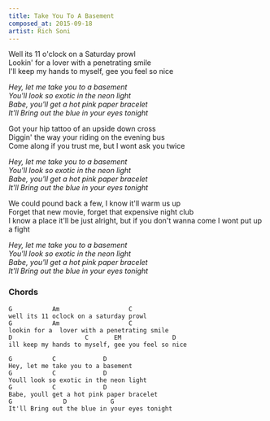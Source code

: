 ```yaml
---
title: Take You To A Basement
composed_at: 2015-09-18
artist: Rich Soni
---
```


Well its 11 o'clock on a Saturday prowl  
Lookin' for a  lover with a penetrating smile  
I'll keep my hands to myself, gee you feel so nice  

*Hey, let me take you to a basement*  
*You'll look so exotic in the neon light*  
*Babe, you'll get a hot pink paper bracelet*  
*It'll Bring out the blue in your eyes tonight*  

Got your hip tattoo of an upside down cross  
Diggin' the way your riding on the evening bus  
Come along if you trust me, but I wont ask you twice  

*Hey, let me take you to a basement*  
*You'll look so exotic in the neon light*  
*Babe, you'll get a hot pink paper bracelet*  
*It'll Bring out the blue in your eyes tonight*  

We could pound back a few, I know it'll warm us up  
Forget that new movie, forget that expensive night club  
I know a place it'll be just alright, but if you don't wanna come I wont put up a fight  

*Hey, let me take you to a basement*  
*You'll look so exotic in the neon light*  
*Babe, you'll get a hot pink paper bracelet*  
*It'll Bring out the blue in your eyes tonight*  

### Chords

```
G           Am                   C
well its 11 oclock on a saturday prowl
G           Am                   C
lookin for a  lover with a penetrating smile
D                    C       EM              D
ill keep my hands to myself, gee you feel so nice

G           C             D
Hey, let me take you to a basement
G           C             D
Youll look so exotic in the neon light
G           C             D
Babe, youll get a hot pink paper bracelet
G              D            G
It'll Bring out the blue in your eyes tonight
```
